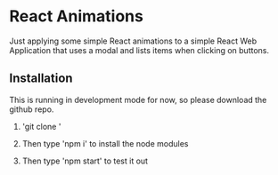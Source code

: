 # React Animations

Just applying some simple React animations to a simple React Web Application that uses a modal and lists items when clicking on buttons.

## Installation

This is running in development mode for now, so please download the github repo.

1. 'git clone <url here>'

2. Then type 'npm i' to install the node modules

3. Then type 'npm start' to test it out